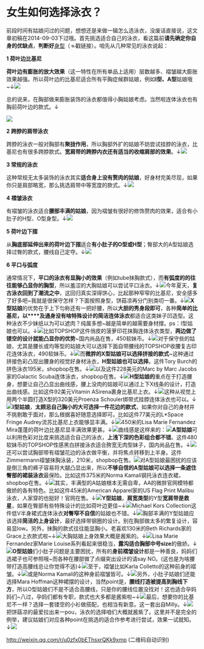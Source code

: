 # 女生如何选择泳衣？

前段时间有姑娘问过的问题，想想还是来做一辑怎么选泳衣，没废话直接说，这文章初稿在2014-09-03下过哦。首先挑选适合自己的泳衣，看这篇前**请先确定你自身的优缺点**，**判断好**[身型](http://mp.weixin.qq.com/s?__biz=MzA4MDQ1NTAyMQ==&mid=203245157&idx=1&sn=5da88d2c13098328bdf54963f95c575d&scene=21%23wechat_redirect)（☜戳链接）。咱先从几种常见的泳衣说起：

**1 荷叶边比基尼**

**荷叶边有膨胀的放大效果**（这一特性在所有单品上适用）层数越多、褶皱越大膨胀效果越强。所以荷叶边的比基尼适合所有平胸症候群姑娘，例如**I型、A型**姑娘哦~↓![](https://pic4.zhimg.com/8a43a682c861eb91688310c5b53a3ee3_b.jpg)

总的说来，在胸部做来膨胀装饰的泳衣都值得小胸姑娘考虑。当然啦连体泳衣也有胸前荷叶边的款式。↓

![](https://pic2.zhimg.com/c6128324eb29f0ede397cbf3d84e2e85_b.jpg)

**2 跨脖的肩带泳衣**

跨脖的泳衣一般对胸部有**聚拢作用**，所以胸部外扩的姑娘不妨尝试挂脖的泳衣，比基尼也有很多跨脖款式。**宽肩带的跨脖内衣还有适当的收缩肩部的效果**。↓![](https://pic1.zhimg.com/52225646c8d025f3a30f146941f4ce4c_b.jpg)

**3 常规的泳衣**

这种常规无太多装饰的泳衣其实**适合身上没有赘肉的姑娘**，好身材完美尽现，如果你只是肩部略宽，那么挑选肩带中等宽度的款式。↓![](https://pic1.zhimg.com/e96bdfe0a402e7caab1b6522e9483768_b.jpg)

**4 褶皱泳衣**

有褶皱的泳衣适合**腰部丰满的姑娘**，因为褶皱有很好的修饰赘肉的效果，适合有小肚子的H型、O型身型。↓![](https://pic4.zhimg.com/8cc20fe3e1c5fb55e055ba13c4184b0b_b.jpg)

**5 荷叶边下摆**

从**胸底部延伸出来的荷叶边下摆**适合**有小肚子的O型或H型**；臀部大的A型姑娘选择过臀的款式，腰线自己定夺。↓![](https://pic3.zhimg.com/dffedcf4fbfc663d90b5b5848046d1c6_b.jpg)

**6 平口与弧度**

通常情况下，**平口的泳衣有显胸小的效果**（例如tube抹胸款式），而**有弧度的的往往能够凸显你的胸型**，所以羞涩的大胸姑娘可以尝试平口泳衣。↓![](https://pic1.zhimg.com/4b2fc0b98930b99fab0d4416bec6e930_b.jpg)今年夏天，**复古泳衣回到了潮流之中**，这回归真实深得饼心，比起那种窄窄的比基尼，安全感多了好多吧~我就是很保守怎样？下面按照身型，饼菇凉再分门别类叨一番。↓![](https://pic2.zhimg.com/d91233f01f5b28963583eaa7333b64cd_b.jpg)**X型姑娘**的优势在于上下匀称还有一把好腰，所以**大胆的秀身段即可**，各种**简单的比基尼，以****及通身没有啥特殊设计的简洁连体泳衣**都适合这类妹子凹造型。这种泳衣不少妹纸以为可以遮肉？纯属多想~越是简单的越需要身材撑。ps：I型姑娘也可以。↓![](https://pic3.zhimg.com/a9dec313eea06ebb5526287c8c1cd392_b.jpg)比如TOPSHOP这件俏皮的菠萝印花抹胸连体泳衣类型，**两边做了镂空的设计就能凸显你的优势**~国内尚品在售，450软妹币。↓![](https://pic3.zhimg.com/fd89c91e8c5275be4fe503a136cbcc32_b.jpg)对于保守些的姑娘，尤其是腰长或均等型的姑娘大可以选择下面自带腰线的TOPSHOP收腰复古印花连体泳衣，490软妹币。↓![](https://pic2.zhimg.com/cf6fdac83967286122dcd4ffd76deae9_b.jpg)而**微胖的X型姑娘可以选择拼接的款式**~这种通过拼接色彩凸现出腰身的视觉好身材泳衣，**H型姑娘也可以选择**。这件Tory Burch的拼色泳衣195米，shopbop在售。↓![](https://pic1.zhimg.com/457e6c3df2ea40a570bee2708114753c_b.jpg)以及这件228美元的Marc by Marc Jacobs家的Galactic Scuba连体泳衣，shopbop在售。↓![](https://pic3.zhimg.com/7767f26dae6bed835203028e68e410fe_b.jpg)**H型姑娘的**重点在于打造腰身，想要让自己凸显出曲线感，腰上没肉的姑娘可以通过上下X线条的设计，打造出曲线感。比如这件92美元Vitamin ASirena裹身比基尼上衣。↓![](https://pic3.zhimg.com/bcd051f5a1072a18291de6c971dd25a6_b.jpg)这种从视觉上用两个半圆打造X型的320美元Proenza Schouler绑带式挂脖连体泳衣也可以。↓![](https://pic4.zhimg.com/7508f45b874e4253c5408c0b7b6eb8df_b.jpg)**I型姑娘**，**太顾忌自己胸小的大可选择一件花边的款式**，如果你对自己的身材并不挑剔敢于面对，那么根据喜好随意选择即可。比如这件77美元的L*Space Fringe Audrey流苏比基尼上衣能够显丰满。↓![](https://pic4.zhimg.com/8b393cb5031cec867a148ee1e7fbfdab_b.jpg)450米的Lisa Marie Fernandez Mira蓬蓬的荷叶边比基尼显丰满效果更甚。↓![](https://pic4.zhimg.com/2ac04864df8bd9e024b4ac14a27f3dbb_b.jpg)曲线感是这样来的：![](https://pic2.zhimg.com/c01deadeff5d607e399a1b61928f2655_b.jpg)**A型姑娘**可以利用色彩对比度来挑选适合自己的泳衣，**上浅下深的色彩组合都不错**。这件480软妹币的TOPSHOP性感黑白拼接泳衣适合胯宽无肉型妹子，国内尚品在售。↓![](https://pic3.zhimg.com/763782e95cc89eeae41ce1efcf0b8a16_b.jpg)还可以尝试胸部带有褶皱花边的泳衣做平衡，并将焦点转移到上半身。这件Zimmermann褶皱抹胸泳装，210米，shopbop在售。![](https://pic4.zhimg.com/d10d2c8a3438e5d7537aa846caaf6f33_b.jpg)对A型姑娘最困扰的应该是倒三角的裤子容易将大腿凸显出来，所以**不够自信的A型姑娘可以选择一条遮住臀部的裙装泳衣**最保险。比如这件375米的Norma Kamali钢托泳衣连衣裙，shopbop在售。↓![](https://pic3.zhimg.com/8af6d941dd14291bb132eb4a8d2d618e_b.jpg)其实，丰满型的A姑娘根本无需自卑，AA的微胖官网模特都傲娇的各有特色。比如这件45米的American Apparel家的US Flag Print Malibu泳衣，人家穿的也挺好！官网在售。↓![](https://pic3.zhimg.com/d64ac310a96f88ade93ebca0f8c27eb6_b.jpg)**Y型姑娘**，**肩宽类型**的Y型**宽肩带是救星**，如果在臀部有些特殊设计的比如荷叶边更佳~↓![](https://pic4.zhimg.com/2f53eb472848073da756010ed4321253_b.jpg)Michael Kors Collection这件低V半身裙式连体泳衣**对臀窄不自信**的姑娘也不错。↓![](https://pic4.zhimg.com/b6d9351831fce8eabffa363d3cc63a37_b.jpg)胸部丰满的Y型姑娘应该选择**简洁的上身设计**，最好选择带钢圈的设计。别在胸部做太多的繁复设计，容易显low。另外，抹胸的款式往往能显胸小。老喜欢130米的Beth Richards家的Grace上衣款式啦~↓![](https://pic2.zhimg.com/9c365473a3c39e283c8ff17bf009f999_b.jpg)大胸姑娘上身效果大概是酱紫的。↓![](https://pic2.zhimg.com/acf7a0d5f00fc6c33d3efe744931d69d_b.jpg)Lisa Marie Fernandez家Marie Louise系列看起来很稳当，**露沟适合胸部中号size**的傲娇。↓![](https://pic3.zhimg.com/78979b93488128f419ad3ab8a728e386_b.jpg)**O型姑娘**们小肚子问题是主要困扰，所有的**身前褶皱设计**都是一种善良，妈妈们选裙子也可参照哦~而各种在腰部做了点缀突出设计的请say NO。(这也是为啥腰带打造高腰线总让你觉得不适)↓![](https://pic1.zhimg.com/68920e18f761cd7557c7586351782278_b.jpg)至于，褶皱比如Karla Colletto的这种前身的褶皱。↓![](https://pic2.zhimg.com/2ee0d3a89df1b3aa0f8b58c55c4fa965_b.jpg)或是Norma Kamali的这种身前褶皱皆可。↓![](https://pic2.zhimg.com/618378088593c5323473a4823d33ee21_b.jpg)另外，小肚子姑娘们还能选择Mara Hoffman这种裙摆的设计，当然point是，**腰线打造被提高到胸线下方**，所以O型姑娘们不是不适合高腰线，只是你的腰线位置没找对！这也适合孕妈妈们~八过，孕妈们都有专职，款式也大多都是酱紫啦~↓![](https://pic2.zhimg.com/dcb9df7e84421b58304087aba654a3f1_b.jpg)最后，想要你的比基尼不一样？选择一套镂空的小衫做搭配，也相当有新意。这一套出自Milly。↓![](https://pic1.zhimg.com/59ba693b44c45a3ba973e648dee223b4_b.jpg)把饼菇凉的最爱拉出来一pou，泳衣的选择咱们大概就酱紫了。这里并不是完全的例举，建议姑娘们对应各种point在挑选的适合作参考进行尝试，效果一试就知。↓![](https://pic2.zhimg.com/488b470d199159fdb8e8dc12bcfb7fc5_b.jpg)

[<span>http://</span><span>weixin.qq.com/r/u0zfx0b</span><span>EThsxrQKk9xmp</span><span></span>](http://weixin.qq.com/r/u0zfx0bEThsxrQKk9xmp) (二维码自动识别)